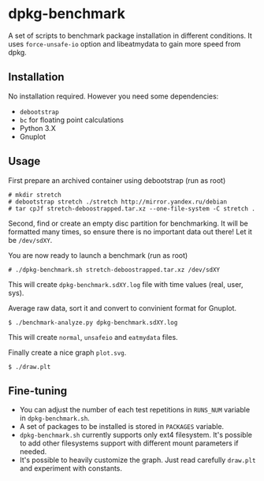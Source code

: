 # dpkg-benchmark
A set of scripts to benchmark package installation in different conditions. It uses `force-unsafe-io` option and libeatmydata
to gain more speed from dpkg.


## Installation

No installation required. However you need some dependencies:

* `debootstrap`
* `bc` for floating point calculations
* Python 3.X
* Gnuplot


## Usage

First prepare an archived container using debootstrap (run as root)

```
# mkdir stretch
# debootstrap stretch ./stretch http://mirror.yandex.ru/debian
# tar cpJf stretch-deboostrapped.tar.xz --one-file-system -C stretch .
```

Second, find or create an empty disc partition for benchmarking. It will be formatted many times, so ensure there is no important
data out there! Let it be `/dev/sdXY`.

You are now ready to launch a benchmark (run as root)

```
# ./dpkg-benchmark.sh stretch-deboostrapped.tar.xz /dev/sdXY
```

This will create `dpkg-benchmark.sdXY.log` file with time values (real, user, sys).

Average raw data, sort it and convert to convinient format for Gnuplot.

```
$ ./benchmark-analyze.py dpkg-benchmark.sdXY.log
```

This will create `normal`, `unsafeio` and `eatmydata` files.

Finally create a nice graph `plot.svg`.

```
$ ./draw.plt
```


## Fine-tuning

* You can adjust the number of each test repetitions in `RUNS_NUM` variable in `dpkg-benchmark.sh`.
* A set of packages to be installed is stored in `PACKAGES` variable.
*  `dpkg-benchmark.sh` currently supports only ext4 filesystem. It's possible to add other filesystems support with different
mount parameters if needed.
* It's possible to heavily customize the graph. Just read carefully `draw.plt` and experiment with constants.
